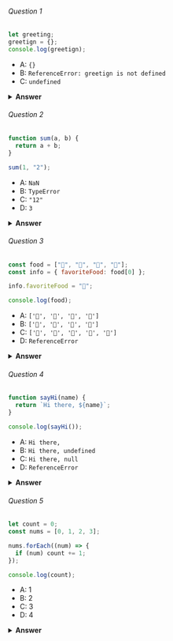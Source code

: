 ###### Question 1

```javascript
let greeting;
greetign = {};
console.log(greetign);
```

- A: `{}`
- B: `ReferenceError: greetign is not defined`
- C: `undefined`

<details><summary><b>Answer</b></summary>
<p>

#### Answer: B: ReferenceError: greetign is not defined

<i>When you try to log greetign to the console, JavaScript encounters an error because it doesn't recognize greetign as a defined variable. The correct variable name is greeting, and since you didn't assign any value to it, it remains undefined.</i>

</p>
</details>

###### Question 2

```javascript
function sum(a, b) {
  return a + b;
}

sum(1, "2");
```

- A: `NaN`
- B: `TypeError`
- C: `"12"`
- D: `3`

<details><summary><b>Answer</b></summary>
<p>

#### Answer:  C: `"12"`

<i>The first argument, 1, is a number.
The second argument, "2", is a string.
JavaScript tries to perform type coercion to make both operands compatible for addition. It converts the number 1 to a string and then concatenates the two strings. As a result, string "12" as the output, not a numerical sum.</i>

</p>
</details>

###### Question 3

```javascript
const food = ["🍕", "🍫", "🥑", "🍔"];
const info = { favoriteFood: food[0] };

info.favoriteFood = "🍝";

console.log(food);
```

- A: `['🍕', '🍫', '🥑', '🍔']`
- B: `['🍝', '🍫', '🥑', '🍔']`
- C: `['🍝', '🍕', '🍫', '🥑', '🍔']`
- D: `ReferenceError`

<details><summary><b>Answer</b></summary>
<p>

#### Answer: A: `['🍕', '🍫', '🥑', '🍔']`

<i>An array food is defined with four emoji elements.
An object info is created with a property favoriteFood assigned the value of the first element of the food array, which is "🍕".
Then, the line info.favoriteFood = "🍝" updates the value of the favoriteFood property of the info object to "🍝". However, this update does not affect the original food array.

So, when you console.log(food), it will output the original array, which is A: ['🍕', '🍫', '🥑', '🍔']. There is no change to the food array in this code snippet.
</i>

</p>
</details>

###### Question 4

```javascript
function sayHi(name) {
  return `Hi there, ${name}`;
}

console.log(sayHi());
```

- A: `Hi there,`
- B: `Hi there, undefined`
- C: `Hi there, null`
- D: `ReferenceError`

<details><summary><b>Answer</b></summary>
<p>

#### Answer: B: `Hi there, undefined`

<i>There is a function sayHi(name) that takes a parameter name and returns a string with a greeting.
The function is called with sayHi() without providing any argument.
When you call a function with missing arguments, like sayHi() without providing a name, the parameter name inside the function becomes undefined. Therefore, the function returns a string that includes undefined, resulting in the output "Hi there, undefined" when you console.log the result.</i>

</p>
</details>

###### Question 5

```javascript
let count = 0;
const nums = [0, 1, 2, 3];

nums.forEach((num) => {
  if (num) count += 1;
});

console.log(count);
```

- A: 1
- B: 2
- C: 3
- D: 4

<details><summary><b>Answer</b></summary>
<p>

#### Answer: C: 3

<i>For the first element, num is 0, which is falsy, so the condition is not met, and count remains 0.
For the second element, num is 1, which is truthy, so the condition is met, and count is incremented by 1, becoming 1.
For the third element, num is 2, which is also truthy, so count is again incremented by 1, becoming 2.
For the fourth element, num is 3, which is also truthy, so count is incremented by 1 once more, becoming 3.
After all iterations, the value of count is 3, so when you console.log(count), it will output 3.
</i>

</p>
</details>

